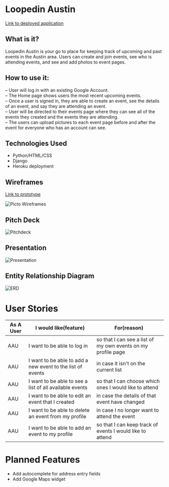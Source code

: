 # Loopedin Austin

[Link to deployed application](https://loopedin-austin.herokuapp.com)

## What is it?
Loopedin Austin is your go to place for keeping track of upcoming and past events in the Austin area.
Users can create and join events, see who is attending events, and see and add photos to event pages.


## How to use it:
&ndash; User will log in with an existing Google Account. <br>
&ndash; The Home page shows users the most recent upcoming events. <br>
&ndash; Once a user is signed in, they are able to create an event, see the details of an event, and say they are attending an event.<br>
&ndash; User will be directed to their events page where they can see all of the events they created and the events they are attending. <br>
&ndash; The users can upload pictures to each event page before and after the event for everyone who has an account can see. 



## Technologies Used
* Python/HTML/CSS
* Django
* Heroku deployment


## Wireframes

[Link to prototype](https://projects.invisionapp.com/d/main?origin=v7#/console/18459584/383693565/preview)

![Picto Wireframes](https://i.imgur.com/f7J8GLq.jpg)

## Pitch Deck

![Pitchdeck](https://docs.google.com/presentation/d/1yvYs6ppsYkMtqd35dhv4-v68OH3iBtPjccIgoyZAOX8/edit)

## Presentation

![Presentation](https://docs.google.com/presentation/d/12xQ5MWX6vZnkl3Y9MbwXcDMAKhkppkRhdHwbbx0YipI/edit?usp=sharing)

## Entity Relationship Diagram

![ERD](https://www.lucidchart.com/invitations/accept/ad58e128-c763-4522-b569-9a277652e742)

# User Stories

As A User | I would like(feature) | For(reason)
------------ | ------------- | -------------
AAU | I want to be able to log in | so that I can see a list of my own events on my profile page
AAU | I want to be able to add a new event to the list of events | in case it isn't on the current list
AAU | I want to be able to see a list of all available events | so that I can choose which ones I would like to attend
AAU |  I want to be able to edit an event that I created | in case the details of that event have changed
AAU |  I want to be able to delete an event from my profile | in case I no longer want to attend the event
AAU |  I want to be able to add an event to my profile | so that I can keep track of events I would like to attend

# Planned Features
* Add autocomplete for address entry fields
* Add Google Maps widget 
